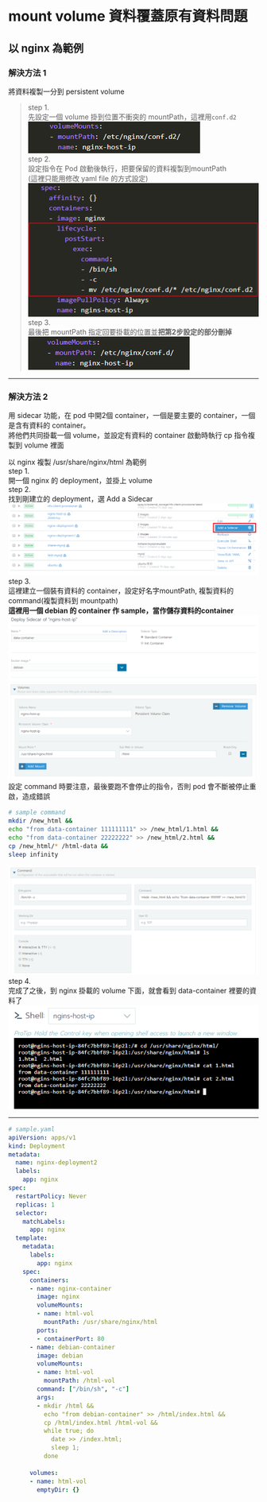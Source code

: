 # mount volume 資料覆蓋原有資料問題
## 以 nginx 為範例

### 解決方法 1
將資料複製一分到 persistent volume
>step 1.  
先設定一個 volume 掛到位置不衝突的 mountPath，這裡用`conf.d2`  
![Alt text](volume_prob/3.PNG)  
step 2.   
設定指令在 Pod 啟動後執行，把要保留的資料複製到mountPath   
(這裡只能用修改 yaml file 的方式設定)  
![Alt text](volume_prob/2.PNG)  
step 3.  
最後把 mountPath 指定回要掛載的位置並**把第2步設定的部分刪掉**  
![Alt text](volume_prob/4.PNG)

---
### 解決方法 2
用 sidecar 功能，在 pod 中開2個 container，一個是要主要的 container，一個是含有資料的 container。  
將他們共同掛載一個 volume，並設定有資料的 container 啟動時執行 cp 指令複製到 volume 裡面

以 nginx 複製 /usr/share/nginx/html 為範例    
step 1.  
開一個 nginx 的 deployment，並掛上 volume  
step 2.  
找到剛建立的 deployment，選 Add a Sidecar  
![Alt text](sidecar/0.PNG)
step 3.   
這裡建立一個裝有資料的 container，設定好名字mountPath, 複製資料的command(複製資料到 mountpath)    
**這裡用一個 debian 的 container 作 sample，當作儲存資料的container**  
![Alt text](sidecar/1.PNG)  
![Alt text](sidecar/2.PNG)  
設定 command 時要注意，最後要跑不會停止的指令，否則 pod 會不斷被停止重啟，造成錯誤  
```bash
# sample command
mkdir /new_html && 
echo "from data-container 111111111" >> /new_html/1.html && 
echo "from data-container 22222222" >> /new_html/2.html && 
cp /new_html/* /html-data && 
sleep infinity 
```
![Alt text](sidecar/3.PNG)  
step 4.   
完成了之後，到 nginx 掛載的 volume 下面，就會看到 data-container 裡要的資料了   
![Alt text](sidecar/4.PNG)   

---


```yaml
# sample.yaml
apiVersion: apps/v1
kind: Deployment
metadata:
  name: nginx-deployment2
  labels:
    app: nginx
spec:
  restartPolicy: Never
  replicas: 1
  selector:
    matchLabels:
      app: nginx
  template:
    metadata:
      labels:
        app: nginx
    spec:
      containers:
      - name: nginx-container
        image: nginx
        volumeMounts:
        - name: html-vol
          mountPath: /usr/share/nginx/html
        ports:
        - containerPort: 80
      - name: debian-container
        image: debian
        volumeMounts:
        - name: html-vol
          mountPath: /html-vol
        command: ["/bin/sh", "-c"]
        args:
        - mkdir /html &&
          echo "from debian-container" >> /html/index.html &&
          cp /html/index.html /html-vol &&
          while true; do
            date >> /index.html;
            sleep 1;
          done

      volumes:
      - name: html-vol
        emptyDir: {}
```
